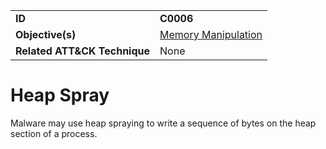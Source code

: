|||
|---------|------------------------|
|**ID**|**C0006**|
|**Objective(s)**|[Memory Manipulation](https://github.com/MBCProject/mbc-markdown/tree/master/micro-behaviors/memory-manipulation)|
|**Related ATT&CK Technique**|None|


Heap Spray
==========
Malware may use heap spraying to write a sequence of bytes on the heap section of a process.



